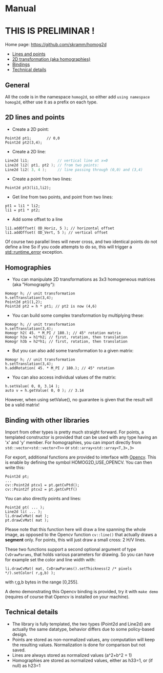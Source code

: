 # Manual

# THIS IS PRELIMINAR !

Home page: https://github.com/skramm/homog2d

- [Lines and points](#basic)
- [2D transformation (aka homographies)](#matrix)
- [Bindings](#bind)
- [Technical details](#tech)

## General

All the code is in the namespace `homog2d`, so either add `using namespace homog2d`, either use it as a prefix on each type.

## 2D lines and points
<a name="basic"></a>

- Create a 2D point:
```
Point2d pt1;       // 0,0
Point2d pt2(3,4);
```

- Create a 2D line:
```C++
Line2d li1;             // vertical line at x=0
Line2d li2( pt1, pt2 ); // from two points:
Line2d li2( 3, 4 );     // line passing through (0,0) and (3,4)
```

- Create a point from two lines:
```
Point2d pt3(li1,li2);
```

- Get line from two points, and point from two lines:
```
pt1 = li1 * li2;
li1 = pt1 * pt2;
```
- Add some offset to a line
```
li1.addOffset( OD_Horiz, 5 ); // horizontal offset
li1.addOffset( OD_Vert, 5 ); // vertical offset
```

Of course two parallel lines will never cross, and two identical points do not define a line
So if you code attempts to do so, this will trigger a
[std::runtime_error](https://en.cppreference.com/w/cpp/error/runtime_error)
exception.

## Homographies
<a name="matrix"></a>
- You can manipulate 2D transformations as 3x3 homogeneous matrices (aka "Homography"):

```
Homogr h; // unit transformation
h.setTranslation(3,4);
Point2d pt1(1,2);
Point2d pt2 = h * pt1; // pt2 is now (4,6)
```

- You can build some complex transformation by multiplying these:
```
Homogr h; // unit transformation
h.setTranslation(3,4);
Homogr h2( 45. * M_PI / 180.); // 45° rotation matrix
Homogr h3a = h1*h2; // first, rotation, then translation
Homogr h3b = h2*h1; // first, rotation, then translation
```

- But you can also add some transformation to a given matrix:
```
Homogr h; // unit transformation
h.setTranslation(3,4);
h.addRotation( 45. * M_PI / 180.); // 45° rotation
```

- You can also access individual values of the matrix:
```
h.setValue( 0, 0, 3.14 );
auto v = h.getValue( 0, 0 ); // 3.14
```
However, when using setValue(), no guarantee is given that the result will be a valid matrix!


## Binding with other libraries
<a name="bind"></a>

Import from other types is pretty much straight forward.
For points, a templated constructor is provided that can be used with any type having an 'x' and 'y' member.
For homographies, you can import directly from
`std::vector<std::vector<T>>` or `std::array<std::array<T,3>,3>`

For export, additional functions are provided to interface with [Opencv](https://opencv.org).
This is enable by defining the symbol HOMOG2D_USE_OPENCV.
You can then write this:
```
Point2d pt;
...
cv::Point2d ptcv1 = pt.getCvPtd();
cv::Point2f ptcv2 = pt.getCvPtf()
```

You can also directly points and lines:
```
Point2d pt( ... );
Line2d li( ... );
li.drawCvMat( mat );
pt.drawCvMat( mat );
```

Please note that this function here will draw a line spanning the whole image, as opposed to
the Opencv function `cv::line()` that actually draws a **segment** only.
For points, this will just draw a small cross: 2 H/V lines.

These two functions support a second optional argument of type `CvDrawParams`, that holds various parameters for drawing.
So you can have for example set the color and line width with:
```
li.drawCvMat( mat, CvDrawParams().setThickness(2 /* pixels */).setColor( r,g,b) );

```
with r,g,b bytes in the range [0,255].


A demo demonstrating this Opencv binding is provided, try it with
`make demo` (requires of course that Opencv is installed on your machine).


## Technical details
<a name="tech"></a>

- The library is fully templated, the two types (Point2d and Line2d) are actually the same datatype,
behavior differs due to some policy-based design.
- Points are stored as non-normalized values, any computation will keep the resulting values.
Normalization is done for comparison but not saved.
- Lines are always stored as normalized values (a^2+b^2 = 1)
- Homographies are stored as normalized values, either as h33=1, or (if null) as h23=1


